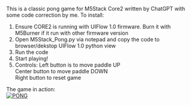 This is a classic pong game for M5Stack Core2 written by ChatGPT with some code correction by me. 
To install: 
1. Ensure CORE2 is running with UIFlow 1.0 firmware. Burn it with M5Burner if it run with other firmware version
2. Open M5Stack_Pong.py via notepad and copy the code to browser/dekstop UIFlow 1.0 python view
3. Run the code
4. Start playing!
5. Controls:
   Left button is to move paddle UP<br/>
   Center button to move paddle DOWN<br/>
   Right button to reset game<br/>

The game in action:<br/>
[![PONG](http://img.youtube.com/vi/C0Vd9nHkdZk/0.jpg)](http://www.youtube.com/watch?v=C0Vd9nHkdZk "PONG")

